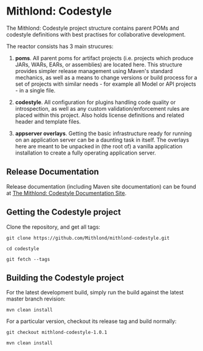 # Mithlond: Codestyle

The Mithlond: Codestyle project structure contains parent POMs and codestyle 
definitions with best practises for collaborative development.

The reactor consists has 3 main strucures:

1. **poms**. All parent poms for artifact projects (i.e. projects which produce JARs, WARs, EARs, 
   or assemblies) are located here. This structure provides simpler release management using Maven's 
   standard mechanics, as well as a means to change versions or build process for a set of projects 
   with similar needs - for example all Model or API projects - in a single file.
 
2. **codestyle**. All configuration for plugins handling code quality or introspection, as well as
   any custom validation/enforcement rules are placed within this project. Also holds license definitions and
   related header and template files.
   
3. **appserver overlays**. Getting the basic infrastructure ready for running on an application server
   can be a daunting task in itself. The overlays here are meant to be unpacked in (the root of) a vanilla
   application installation to create a fully operating application server.
          
## Release Documentation

Release documentation (including Maven site documentation) can be found
at [The Mithlond: Codestyle Documentation Site](http://mithlond.github.io/mithlond-codestyle).

## Getting the Codestyle project

Clone the repository, and get all tags:

```
git clone https://github.com/Mithlond/mithlond-codestyle.git

cd codestyle

git fetch --tags
```

## Building the Codestyle project

For the latest development build, simply run the build against the latest master branch revision:  

```
mvn clean install
```

For a particular version, checkout its release tag and build normally:
 
```
git checkout mithlond-codestyle-1.0.1

mvn clean install
```



